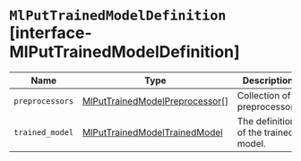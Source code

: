 # `MlPutTrainedModelDefinition` [interface-MlPutTrainedModelDefinition]

| Name | Type | Description |
| - | - | - |
| `preprocessors` | [MlPutTrainedModelPreprocessor](./MlPutTrainedModelPreprocessor.md)[] | Collection of preprocessors |
| `trained_model` | [MlPutTrainedModelTrainedModel](./MlPutTrainedModelTrainedModel.md) | The definition of the trained model. |
